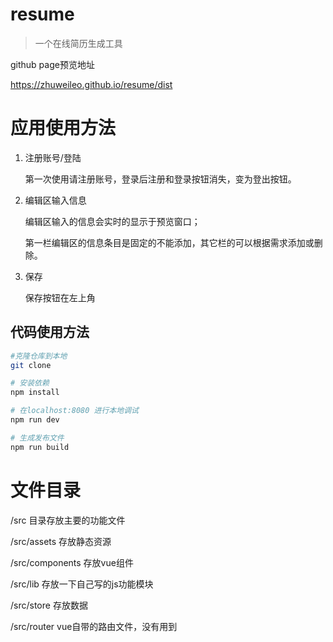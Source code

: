 # resume

> 一个在线简历生成工具

github page预览地址

https://zhuweileo.github.io/resume/dist

# 应用使用方法

1. 注册账号/登陆

   第一次使用请注册账号，登录后注册和登录按钮消失，变为登出按钮。

2. 编辑区输入信息

   编辑区输入的信息会实时的显示于预览窗口；

   第一栏编辑区的信息条目是固定的不能添加，其它栏的可以根据需求添加或删除。

3. 保存

   保存按钮在左上角

## 代码使用方法

``` bash
#克隆仓库到本地
git clone

# 安装依赖
npm install

# 在localhost:8080 进行本地调试
npm run dev

# 生成发布文件
npm run build
```

# 文件目录

/src  目录存放主要的功能文件

/src/assets  存放静态资源

/src/components 存放vue组件

/src/lib 存放一下自己写的js功能模块

/src/store 存放数据

/src/router vue自带的路由文件，没有用到